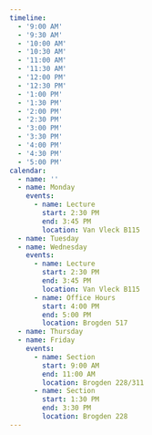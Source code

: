 ```yaml
---
timeline:
  - '9:00 AM'
  - '9:30 AM'
  - '10:00 AM'
  - '10:30 AM'
  - '11:00 AM'
  - '11:30 AM'
  - '12:00 PM'
  - '12:30 PM'
  - '1:00 PM'
  - '1:30 PM'
  - '2:00 PM'
  - '2:30 PM'
  - '3:00 PM'
  - '3:30 PM'
  - '4:00 PM'
  - '4:30 PM'
  - '5:00 PM'
calendar:
  - name: ''
  - name: Monday
    events:
      - name: Lecture
        start: 2:30 PM
        end: 3:45 PM
        location: Van Vleck B115
  - name: Tuesday
  - name: Wednesday
    events:
      - name: Lecture
        start: 2:30 PM
        end: 3:45 PM
        location: Van Vleck B115
      - name: Office Hours
        start: 4:00 PM
        end: 5:00 PM
        location: Brogden 517
  - name: Thursday
  - name: Friday
    events:
      - name: Section
        start: 9:00 AM
        end: 11:00 AM
        location: Brogden 228/311
      - name: Section
        start: 1:30 PM
        end: 3:30 PM
        location: Brogden 228
---
```

